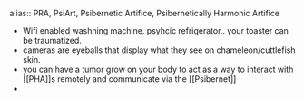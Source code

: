 alias:: PRA, PsiArt, Psibernetic Artifice, Psibernetically Harmonic Artifice

- Wifi enabled washning machine. psyhcic refrigerator.. your toaster can be traumatized.
- cameras are eyeballs that display what they see on chameleon/cuttlefish skin.
- you can have a tumor grow on your body to act as a way to interact with [[PHA]]s remotely and communicate via the [[Psibernet]]
-